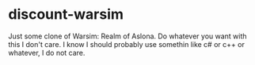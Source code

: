 # discount-warsim
Just some clone of Warsim: Realm of Aslona.
Do whatever you want with this I don't care.
I know I should probably use somethin like c# or c++ or whatever, I do not care.
